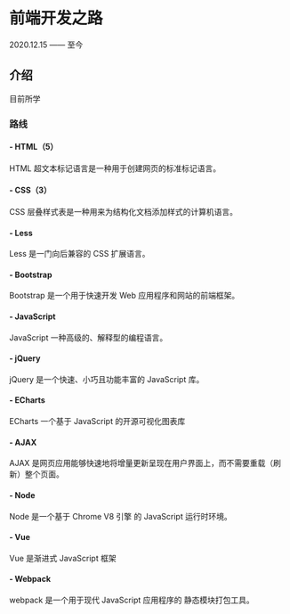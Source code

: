 # 前端开发之路
2020.12.15 —— 至今


## 介绍
目前所学


### 路线

#### - HTML（5）
HTML 超文本标记语言是一种用于创建网页的标准标记语言。

#### - CSS（3）
CSS 层叠样式表是一种用来为结构化文档添加样式的计算机语言。

#### - Less
Less 是一门向后兼容的 CSS 扩展语言。

#### - Bootstrap
Bootstrap 是一个用于快速开发 Web 应用程序和网站的前端框架。

#### - JavaScript
JavaScript 一种高级的、解释型的编程语言。

#### - jQuery
jQuery 是一个快速、小巧且功能丰富的 JavaScript 库。

#### - ECharts
ECharts 一个基于 JavaScript 的开源可视化图表库

#### - AJAX
AJAX 是网页应用能够快速地将增量更新呈现在用户界面上，而不需要重载（刷新）整个页面。

#### - Node
Node 是一个基于 Chrome V8 引擎 的 JavaScript 运行时环境。

#### - Vue
Vue 是渐进式 JavaScript 框架

#### - Webpack
webpack 是一个用于现代 JavaScript 应用程序的 静态模块打包工具。